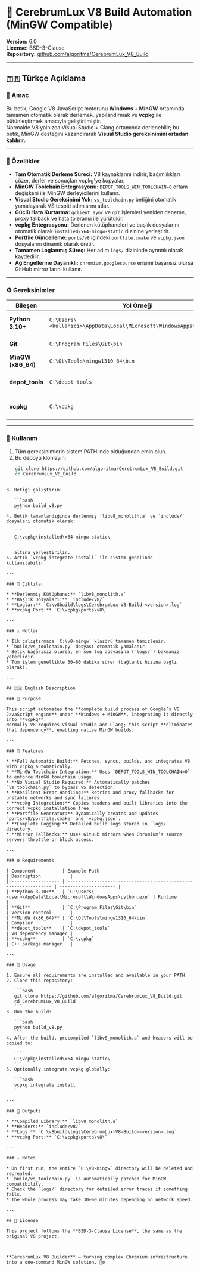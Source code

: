 
# 🧠 CerebrumLux V8 Build Automation (MinGW Compatible)
**Version:** 6.0    
**License:** BSD-3-Clause  
**Repository:** [github.com/algoritma/CerebrumLux_V8_Build](https://github.com/algoritma/CerebrumLux_V8_Build)

---

## 🇹🇷 Türkçe Açıklama

### 🎯 Amaç
Bu betik, Google V8 JavaScript motorunu **Windows + MinGW** ortamında tamamen otomatik olarak derlemek, yapılandırmak ve **vcpkg** ile bütünleştirmek amacıyla geliştirilmiştir.  
Normalde V8 yalnızca Visual Studio + Clang ortamında derlenebilir; bu betik, MinGW desteğini kazandırarak **Visual Studio gereksinimini ortadan kaldırır**.

---

### 🚀 Özellikler
- **Tam Otomatik Derleme Süreci:** V8 kaynaklarını indirir, bağımlılıkları çözer, derler ve sonuçları vcpkg’ye kopyalar.  
- **MinGW Toolchain Entegrasyonu:** `DEPOT_TOOLS_WIN_TOOLCHAIN=0` ortam değişkeni ile MinGW derleyicilerini kullanır.  
- **Visual Studio Gereksinimi Yok:** `vs_toolchain.py` betiğini otomatik yamalayarak VS tespiti adımlarını atlar.  
- **Güçlü Hata Kurtarma:** `gclient sync` ve `git` işlemleri yeniden deneme, proxy fallback ve hata toleransı ile yürütülür.  
- **vcpkg Entegrasyonu:** Derlenen kütüphaneleri ve başlık dosyalarını otomatik olarak `installed/x64-mingw-static` dizinine yerleştirir.  
- **Portfile Güncelleme:** `ports/v8` içindeki `portfile.cmake` ve `vcpkg.json` dosyalarını dinamik olarak üretir.  
- **Tamamen Loglanmış Süreç:** Her adım `logs/` dizininde ayrıntılı olarak kaydedilir.  
- **Ağ Engellerine Dayanıklı:** `chromium.googlesource` erişimi başarısız olursa GitHub mirror’larını kullanır.  

---

### ⚙️ Gereksinimler
| Bileşen           | Yol Örneği                                                            | Açıklama              |
|-------------------|-----------------------------------------------------------------------|-----------------------|
| **Python 3.10+**  | `C:\Users\<kullanıcı>\AppData\Local\Microsoft\WindowsApps\python.exe` | Ana çalıştırma ortamı |
| **Git**           | `C:\Program Files\Git\bin`                                            | Kaynak yönetimi       |
| **MinGW (x86_64)**| `C:\Qt\Tools\mingw1310_64\bin`                                        | Derleyici             |
| **depot_tools**   | `C:\depot_tools`                                                      | V8 kaynak yöneticisi  |
| **vcpkg**         | `C:\vcpkg`                                                            | C++ paket yöneticisi  |

---

### 🧩 Kullanım
1. Tüm gereksinimlerin sistem PATH’inde olduğundan emin olun.  
2. Bu depoyu klonlayın:
   ```bash
   git clone https://github.com/algoritma/CerebrumLux_V8_Build.git
   cd CerebrumLux_V8_Build
````

3. Betiği çalıştırın:

   ```bash
   python build_v8.py
   ```
4. Betik tamamlandığında derlenmiş `libv8_monolith.a` ve `include/` dosyaları otomatik olarak:

   ```
   C:\vcpkg\installed\x64-mingw-static\
   ```

   altına yerleştirilir.
5. Artık `vcpkg integrate install` ile sistem genelinde kullanılabilir.

---

### 📂 Çıktılar

* **Derlenmiş Kütüphane:** `libv8_monolith.a`
* **Başlık Dosyaları:** `include/v8/`
* **Loglar:** `C:\v8build\logs\CerebrumLux-V8-Build-<version>.log`
* **vcpkg Port:** `C:\vcpkg\ports\v8\`

---

### ⚠️ Notlar

* İlk çalıştırmada `C:\v8-mingw` klasörü tamamen temizlenir.
* `build/vs_toolchain.py` dosyası otomatik yamalanır.
* Betik başarısız olursa, en son log dosyasına (`logs/`) bakmanız yeterlidir.
* Tüm işlem genellikle 30–60 dakika sürer (bağlantı hızına bağlı olarak).

---

## 🇬🇧 English Description

### 🎯 Purpose

This script automates the **complete build process of Google’s V8 JavaScript engine** under **Windows + MinGW**, integrating it directly into **vcpkg**.
Normally V8 requires Visual Studio and Clang; this script **eliminates that dependency**, enabling native MinGW builds.

---

### 🚀 Features

* **Full Automatic Build:** Fetches, syncs, builds, and integrates V8 with vcpkg automatically.
* **MinGW Toolchain Integration:** Uses `DEPOT_TOOLS_WIN_TOOLCHAIN=0` to enforce MinGW toolchain usage.
* **No Visual Studio Required:** Automatically patches `vs_toolchain.py` to bypass VS detection.
* **Resilient Error Handling:** Retries and proxy fallbacks for unstable networks and sync failures.
* **vcpkg Integration:** Copies headers and built libraries into the correct vcpkg installation tree.
* **Portfile Generator:** Dynamically creates and updates `ports/v8/portfile.cmake` and `vcpkg.json`.
* **Complete Logging:** Detailed build logs stored in `logs/` directory.
* **Mirror Fallbacks:** Uses GitHub mirrors when Chromium’s source servers throttle or block access.

---

### ⚙️ Requirements

| Component          | Example Path                                                     | Description           |
| ------------------ | ---------------------------------------------------------------- | --------------------- |
| **Python 3.10+**   | `C:\Users\<user>\AppData\Local\Microsoft\WindowsApps\python.exe` | Runtime               |
| **Git**            | `C:\Program Files\Git\bin`                                       | Version control       |
| **MinGW (x86_64)** | `C:\Qt\Tools\mingw1310_64\bin`                                   | Compiler              |
| **depot_tools**    | `C:\depot_tools`                                                 | V8 dependency manager |
| **vcpkg**          | `C:\vcpkg`                                                       | C++ package manager   |

---

### 🧩 Usage

1. Ensure all requirements are installed and available in your PATH.
2. Clone this repository:

   ```bash
   git clone https://github.com/algoritma/CerebrumLux_V8_Build.git
   cd CerebrumLux_V8_Build
   ```
3. Run the build:

   ```bash
   python build_v8.py
   ```
4. After the build, precompiled `libv8_monolith.a` and headers will be copied to:

   ```
   C:\vcpkg\installed\x64-mingw-static\
   ```
5. Optionally integrate vcpkg globally:

   ```bash
   vcpkg integrate install
   ```

---

### 📂 Outputs

* **Compiled Library:** `libv8_monolith.a`
* **Headers:** `include/v8/`
* **Logs:** `C:\v8build\logs\CerebrumLux-V8-Build-<version>.log`
* **vcpkg Port:** `C:\vcpkg\ports\v8\`

---

### ⚠️ Notes

* On first run, the entire `C:\v8-mingw` directory will be deleted and recreated.
* `build/vs_toolchain.py` is automatically patched for MinGW compatibility.
* Check the `logs/` directory for detailed error traces if something fails.
* The whole process may take 30–60 minutes depending on network speed.

---

## 📜 License

This project follows the **BSD-3-Clause License**, the same as the original V8 project.

---

**CerebrumLux V8 Builder** — turning complex Chromium infrastructure into a one-command MinGW solution. 🧠⚙️


